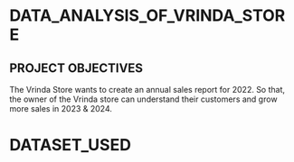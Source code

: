 # DATA_ANALYSIS_OF_VRINDA_STORE 
## PROJECT OBJECTIVES 
The Vrinda Store wants to create an annual sales report for 2022. So that, the owner of the Vrinda store can understand their customers and grow more sales in 2023 & 2024.
# DATASET_USED
